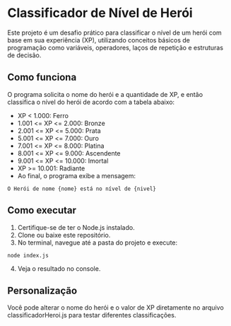# Classificador de Nível de Herói
Este projeto é um desafio prático para classificar o nível de um herói com base em sua experiência (XP), utilizando conceitos básicos de programação como variáveis, operadores, laços de repetição e estruturas de decisão.

## Como funciona
O programa solicita o nome do herói e a quantidade de XP, e então classifica o nível do herói de acordo com a tabela abaixo:

* XP < 1.000: Ferro
* 1.001 <= XP <= 2.000: Bronze
* 2.001 <= XP <= 5.000: Prata
* 5.001 <= XP <= 7.000: Ouro
* 7.001 <= XP <= 8.000: Platina
* 8.001 <= XP <= 9.000: Ascendente
* 9.001 <= XP <= 10.000: Imortal
* XP >= 10.001: Radiante
* Ao final, o programa exibe a mensagem:
```
O Herói de nome {nome} está no nível de {nivel}
```
## Como executar
1. Certifique-se de ter o Node.js instalado.
2. Clone ou baixe este repositório.
3. No terminal, navegue até a pasta do projeto e execute:
```
node index.js
```
4. Veja o resultado no console.
## Personalização
Você pode alterar o nome do herói e o valor de XP diretamente no arquivo classificadorHeroi.js para testar diferentes classificações.
